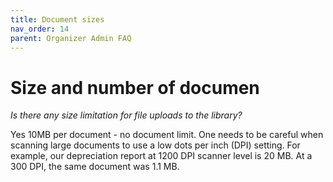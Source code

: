 ```yaml
---
title: Document sizes
nav_order: 14
parent: Organizer Admin FAQ
---
```

# Size and number of documen

*Is there any size limitation for file uploads to the library?*

Yes 10MB per document - no document limit.  One needs to be careful when scanning large documents to use a low dots per inch (DPI) setting.  For example, our depreciation report at 1200 DPI scanner level is 20 MB.   At a 300 DPI, the same document was 1.1 MB. 